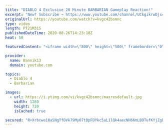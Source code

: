 ```yaml
---
title: "DIABLO 4 Exclusive 20 Minute BARBARIAN Gameplay Reaction!"
excerpt: "New? Subscribe → https://www.youtube.com/channel/UCkgikrwDjs4J4U8zdNBV4aA?sub_confirmation=1 https://www.twitch.tv/bannik13 DIABLO 4 Exclusive ..."
originalUrl: https://youtube.com/watch?v=kvgc42bsmnc
type: video
length: PT21M31S
publishedDateTime: 2020-08-26T14:23:18Z
heat: 50

featuredContent: "<iframe width=\"800\" height=\"500\" frameborder=\"0\" src=\"https://www.youtube.com/embed/kvgc42bsmnc\" allow=\"accelerometer; autoplay; encrypted-media; gyroscope; picture-in-picture\" allowfullscreen></iframe>"

provider:
  name: Bannik13
  domain: youtube.com

topics:
  - Diablo 4
  - Barbarian

images:
  - url: https://i.ytimg.com/vi/kvgc42bsmnc/maxresdefault.jpg
    width: 1280
    height: 720
    isCached: true

secured: "R+Xrbcwe18aSNgTfDVk79My07tDpFDYkc5aL1lQk4aecNH66mLBOTufKYjZgDfKr4JbTWiVq9ij5+X+QOR5RiA9uOCnSeL/xaU/SOqh1bD0gWqE76dnW/ixkfe8I7mdBCSk5ffvWMlTvsfVKJ3+imT1emDqzlvhlQvBXNcxQg/5eo/wAcuuEIUIu7yZ6DDSE8X5nbytT7+EGPBMqau2+9gVb8NnpEf/g3AQklc8B2BLbSFWv2uZM33awZOTm8gpdT2GpoKApmZswtBUna5O22+81m0rWb/miwT42zsaEx2nGbKU9Qi5DrRhRtj0tu9NrOMIzcu0W6OqH7rxYNx7H0sdQel/RYGiCSzq3+1+Ti+JYRWeUbrQHpOK9XOe8+505LkaTPmUY+uokdydYWxMAqa8TDZWvBqi2SWFHodQbuQ0=;ZtTXJx6dOcW1cEST8/GAgA=="
---
```


